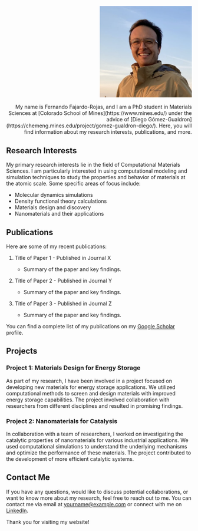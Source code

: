 <div style="text-align: right;">
  <img src="Fernando_Fajardo-Rojas.png" alt="Your Name" width="250">
</div>


<div style="text-align: right;">
  <p My name is Fernando Fajardo-Rojas, and I am a PhD student in Materials Sciences at [Colorado School of Mines](https://www.mines.edu/) under the advice of [Diego Gómez-Gualdron](https://chemeng.mines.edu/project/gomez-gualdron-diego/). Here, you will find information about my research interests, publications, and more.>
</div>

<div style="text-align: right;">
  <p>My name is Fernando Fajardo-Rojas, and I am a PhD student in Materials Sciences at [Colorado School of Mines](https://www.mines.edu/) under the advice of [Diego Gómez-Gualdron](https://chemeng.mines.edu/project/gomez-gualdron-diego/). Here, you will find information about my research interests, publications, and more.</p>
</div>


## Research Interests

My primary research interests lie in the field of Computational Materials Sciences. I am particularly interested in using computational modeling and simulation techniques to study the properties and behavior of materials at the atomic scale. Some specific areas of focus include:

- Molecular dynamics simulations
- Density functional theory calculations
- Materials design and discovery
- Nanomaterials and their applications

## Publications

Here are some of my recent publications:

1. Title of Paper 1 - Published in Journal X
   - Summary of the paper and key findings.

2. Title of Paper 2 - Published in Journal Y
   - Summary of the paper and key findings.

3. Title of Paper 3 - Published in Journal Z
   - Summary of the paper and key findings.

You can find a complete list of my publications on my [Google Scholar](https://scholar.google.com) profile.

## Projects

### Project 1: Materials Design for Energy Storage

As part of my research, I have been involved in a project focused on developing new materials for energy storage applications. We utilized computational methods to screen and design materials with improved energy storage capabilities. The project involved collaboration with researchers from different disciplines and resulted in promising findings.

### Project 2: Nanomaterials for Catalysis

In collaboration with a team of researchers, I worked on investigating the catalytic properties of nanomaterials for various industrial applications. We used computational simulations to understand the underlying mechanisms and optimize the performance of these materials. The project contributed to the development of more efficient catalytic systems.

## Contact Me

If you have any questions, would like to discuss potential collaborations, or want to know more about my research, feel free to reach out to me. You can contact me via email at [yourname@example.com](mailto:yourname@example.com) or connect with me on [LinkedIn](https://www.linkedin.com/in/yourname).

Thank you for visiting my website!
